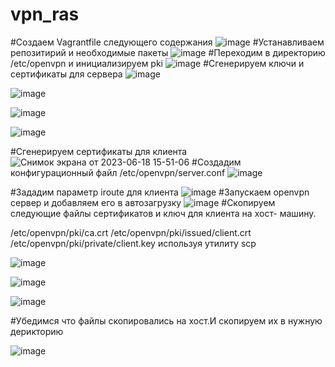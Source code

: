 # vpn_ras
#Создаем Vagrantfile следующего содержания
![image](https://github.com/AlexanderSerg-jun/vpn_ras/assets/85576634/37211359-8bed-4b32-9d1e-c9e879bc9ca5)
#Устанавливаем репозитирий и необходимые пакеты
![image](https://github.com/AlexanderSerg-jun/vpn_ras/assets/85576634/18122a93-4fd9-4077-8ead-1056efbc559d)
#Переходим в директорию /etc/openvpn и инициализируем pki
![image](https://github.com/AlexanderSerg-jun/vpn_ras/assets/85576634/cff3f767-5698-42d5-9ccf-44bf4725b14d)
#Сгенерируем ключи и сертификаты для сервера
![image](https://github.com/AlexanderSerg-jun/vpn_ras/assets/85576634/71848472-6fcc-47de-9706-df4547b4e820)

![image](https://github.com/AlexanderSerg-jun/vpn_ras/assets/85576634/4d498340-c386-4e32-8956-b5c5f323e029)

![image](https://github.com/AlexanderSerg-jun/vpn_ras/assets/85576634/f3745fe0-0a4a-4631-966d-1cbf2aabcaae)


![image](https://github.com/AlexanderSerg-jun/vpn_ras/assets/85576634/d21b0514-cd53-4e8b-aa16-af7b2f725859)

#Сгенерируем сертификаты для клиента
![Снимок экрана от 2023-06-18 15-51-06](https://github.com/AlexanderSerg-jun/vpn_ras/assets/85576634/15af69d4-498a-4fcf-9ce5-f0b20d25f076)
#Создадим конфигурационный файл /etc/openvpn/server.conf
![image](https://github.com/AlexanderSerg-jun/vpn_ras/assets/85576634/24e07dee-e3c0-48f0-a94e-ae74d0f4747e)

#Зададим параметр iroute для клиента
![image](https://github.com/AlexanderSerg-jun/vpn_ras/assets/85576634/5656f572-fc4f-448b-8d15-2ad179b4b2fe)
#Запускаем openvpn сервер и добавляем его в автозагрузку
![image](https://github.com/AlexanderSerg-jun/vpn_ras/assets/85576634/dac7ec61-9721-4a69-ad88-3aa697c768b0)
#Скопируем следующие файлы сертификатов и ключ для клиента на хост-
машину.

/etc/openvpn/pki/ca.crt
/etc/openvpn/pki/issued/client.crt
/etc/openvpn/pki/private/client.key
используя утилиту scp

![image](https://github.com/AlexanderSerg-jun/vpn_ras/assets/85576634/120c6e00-f083-4624-b343-6bf08a0c4cbb)


![image](https://github.com/AlexanderSerg-jun/vpn_ras/assets/85576634/02d38ad3-e82e-43d9-8c38-b37e76669237)

![image](https://github.com/AlexanderSerg-jun/vpn_ras/assets/85576634/5834bc5e-0220-4b7c-bf68-6bb0456a7941)

#Убедимся что файлы скопировались на хост.И скопируем их в нужную дерикторию

![image](https://github.com/AlexanderSerg-jun/vpn_ras/assets/85576634/446eca61-cf69-427d-94e9-d44e64d86289)










